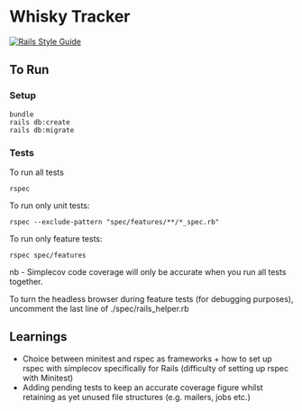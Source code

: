 # Whisky Tracker

[![Rails Style Guide](https://img.shields.io/badge/code_style-rubocop-brightgreen.svg)](https://github.com/rubocop/rubocop-rails)


## To Run
### Setup
```
bundle
rails db:create
rails db:migrate
```
### Tests

To run all tests
```
rspec
```
To run only unit tests:
```
rspec --exclude-pattern "spec/features/**/*_spec.rb"
```
To run only feature tests:
```
rspec spec/features
```
nb - Simplecov code coverage will only be accurate when you run all tests together.

To turn the headless browser during feature tests (for debugging purposes), uncomment the last line of ./spec/rails_helper.rb


## Learnings

- Choice between minitest and rspec as frameworks + how to set up rspec with simplecov specifically for Rails (difficulty of setting up rspec with Minitest)
- Adding pending tests to keep an accurate coverage figure whilst retaining as yet unused file structures (e.g. mailers, jobs etc.)
